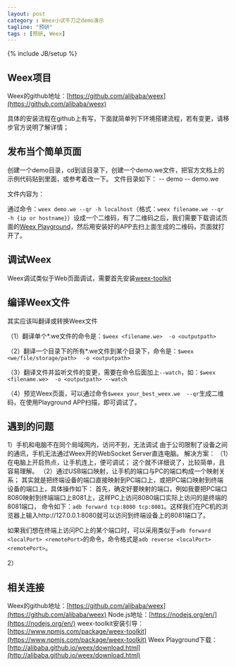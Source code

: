 ```yaml
---
layout: post
category : Weex小试牛刀之demo演示
tagline: "预研"
tags : [预研, Weex]
---
```

{% include JB/setup %}

## Weex项目

Weex的github地址：[https://github.com/alibaba/weex](https://github.com/alibaba/weex)

具体的安装流程在github上有写，下面就简单列下环境搭建流程，若有变更，请移步官方说明了解详情；

## 发布当个简单页面

创建一个demo目录，cd到该目录下，创建一个demo.we文件，把官方文档上的示例代码贴到里面，或参考着改一下。
文件目录如下：
  -- demo
     -- demo.we

文件内容为：
  <template>
    <div class="container">
      <div class="cell">
          <image class="thumb" src="http://t.cn/RGE3AJt"></image>
          <text class="title">JavaScript</text>
      </div>
    </div>
  </template>

  <style>
    .cell { margin-top: 10; margin-left: 10; flex-direction: row; }
    .thumb { width: 200; height: 200; }
    .title { text-align: center; flex: 1; color: grey; font-size: 50; }
  </style>

通过命令：`weex demo.we --qr -h localhost`（格式：`weex filename.we --qr -h {ip or hostname}`）设成一个二维码，有了二维码之后，我们需要下载调试页面的[Weex Playground](http://alibaba.github.io/weex/download.html)，然后用安装好的APP去扫上面生成的二维码，页面就打开了。

## 调试Weex

Weex调试类似于Web页面调试，需要首先安装[weex-toolkit](https://www.npmjs.com/package/weex-toolkit)

## 编译Weex文件

其实应该叫翻译或转换Weex文件

（1）翻译单个*.we文件的命令是：`$weex <filename.we>  -o <outputpath>`

（2）翻译一个目录下的所有*.we文件到某个目录下，命令是：`$weex <we/file/storage/path>  -o <outputpath>`

（3）翻译文件并监听文件的变更，需要在命令后面加上`--watch`，如：`$weex <filename.we>  -o <outputpath> --watch`

（4）预览Weex页面，可以通过命令`$weex your_best_weex.we  --qr`生成二维码，在使用Playground APP扫描，即可调试了。

## 遇到的问题

1）手机和电脑不在同个局域网内，访问不到，无法调试
由于公司限制了设备之间的通讯，手机无法通过Weex开的WebSocket Server直连电脑。
解决方案：
（1）在电脑上开启热点，让手机连上，便可调试；
这个就不详细说了，比较简单，且容易理解。
（2）通过USB端口映射，让手机的端口与PC的端口构成一个映射关系；
其实就是把终端设备的端口直接映射到PC端口上，或把PC端口映射到终端设备的端口上，具体操作如下：
首先，确定好要映射的端口，例如我要把PC端口8080映射到终端端口上8081上，这样PC上访问8080端口实际上访问的是终端的8081端口，
命令如下：`adb forward tcp:8080 tcp:8081`。这样我们在PC机的浏览器上输入http://127.0.0.1:8080就可以访问到终端设备上的8081端口了。

如果我们想在终端上访问PC上的某个端口时，可以采用类似于`adb forward <localPort> <remotePort>`的命令，命令格式是`adb reverse <localPort> <remotePort>`。

2）

## 相关连接

Weex的github地址：[https://github.com/alibaba/weex](https://github.com/alibaba/weex)
Node.js地址：[https://nodejs.org/en/](https://nodejs.org/en/)
weex-toolkit安装引导：[https://www.npmjs.com/package/weex-toolkit](https://www.npmjs.com/package/weex-toolkit)
Weex Playground下载：[http://alibaba.github.io/weex/download.html](http://alibaba.github.io/weex/download.html)
